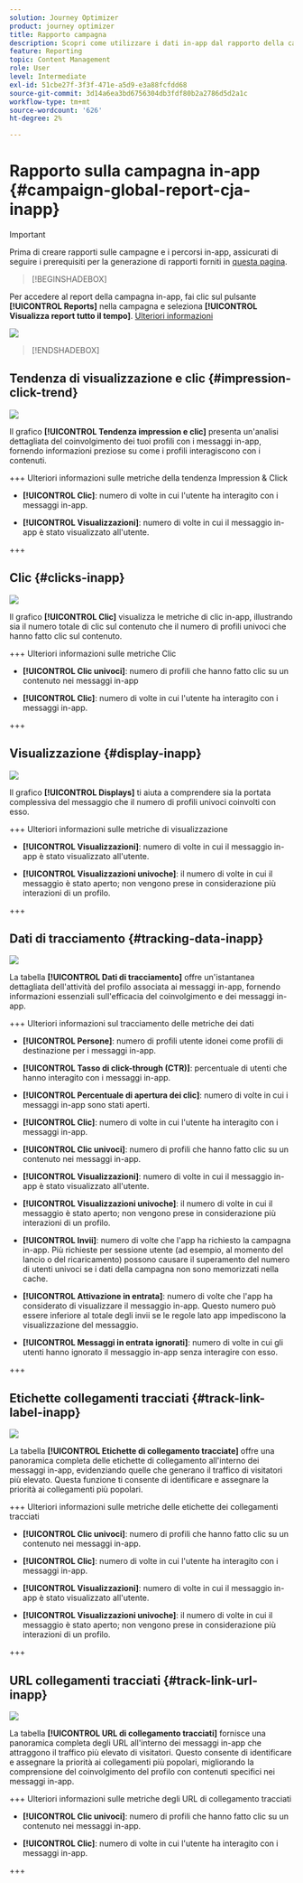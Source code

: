 ```yaml
---
solution: Journey Optimizer
product: journey optimizer
title: Rapporto campagna
description: Scopri come utilizzare i dati in-app dal rapporto della campagna
feature: Reporting
topic: Content Management
role: User
level: Intermediate
exl-id: 51cbe27f-3f3f-471e-a5d9-e3a88fcfdd68
source-git-commit: 3d14a6ea3bd6756304db3fdf80b2a2786d5d2a1c
workflow-type: tm+mt
source-wordcount: '626'
ht-degree: 2%

---
```


# Rapporto sulla campagna in-app {#campaign-global-report-cja-inapp}

>[!IMPORTANT]
>
>Prima di creare rapporti sulle campagne e i percorsi in-app, assicurati di seguire i prerequisiti per la generazione di rapporti forniti in [questa pagina](../in-app/inapp-configuration.md#experiment-prerequisites).

>[!BEGINSHADEBOX]

Per accedere al report della campagna in-app, fai clic sul pulsante **[!UICONTROL Reports]** nella campagna e seleziona **[!UICONTROL Visualizza report tutto il tempo]**. [Ulteriori informazioni](report-gs-cja.md)

![](assets/report-access.png)

>[!ENDSHADEBOX]

## Tendenza di visualizzazione e clic {#impression-click-trend}

![](assets/cja-inapp-impressions-click.png)

Il grafico **[!UICONTROL Tendenza impression e clic]** presenta un&#39;analisi dettagliata del coinvolgimento dei tuoi profili con i messaggi in-app, fornendo informazioni preziose su come i profili interagiscono con i contenuti.

+++ Ulteriori informazioni sulle metriche della tendenza Impression &amp; Click

* **[!UICONTROL Clic]**: numero di volte in cui l&#39;utente ha interagito con i messaggi in-app.

* **[!UICONTROL Visualizzazioni]**: numero di volte in cui il messaggio in-app è stato visualizzato all&#39;utente.

+++

## Clic {#clicks-inapp}

![](assets/cja-campaign-inapp-clicks.png)

Il grafico **[!UICONTROL Clic]** visualizza le metriche di clic in-app, illustrando sia il numero totale di clic sul contenuto che il numero di profili univoci che hanno fatto clic sul contenuto.

+++ Ulteriori informazioni sulle metriche Clic

* **[!UICONTROL Clic univoci]**: numero di profili che hanno fatto clic su un contenuto nei messaggi in-app

* **[!UICONTROL Clic]**: numero di volte in cui l&#39;utente ha interagito con i messaggi in-app.

+++

## Visualizzazione {#display-inapp}

![](assets/cja-campaign-inapp-displays.png)

Il grafico **[!UICONTROL Displays]** ti aiuta a comprendere sia la portata complessiva del messaggio che il numero di profili univoci coinvolti con esso.

+++ Ulteriori informazioni sulle metriche di visualizzazione

* **[!UICONTROL Visualizzazioni]**: numero di volte in cui il messaggio in-app è stato visualizzato all&#39;utente.

* **[!UICONTROL Visualizzazioni univoche]**: il numero di volte in cui il messaggio è stato aperto; non vengono prese in considerazione più interazioni di un profilo.

+++

## Dati di tracciamento {#tracking-data-inapp}

![](assets/cja-campaign-inapp-tracking-data.png)

La tabella **[!UICONTROL Dati di tracciamento]** offre un&#39;istantanea dettagliata dell&#39;attività del profilo associata ai messaggi in-app, fornendo informazioni essenziali sull&#39;efficacia del coinvolgimento e dei messaggi in-app.

+++ Ulteriori informazioni sul tracciamento delle metriche dei dati

* **[!UICONTROL Persone]**: numero di profili utente idonei come profili di destinazione per i messaggi in-app.

* **[!UICONTROL Tasso di click-through (CTR)]**: percentuale di utenti che hanno interagito con i messaggi in-app.

* **[!UICONTROL Percentuale di apertura dei clic]**: numero di volte in cui i messaggi in-app sono stati aperti.

* **[!UICONTROL Clic]**: numero di volte in cui l&#39;utente ha interagito con i messaggi in-app.

* **[!UICONTROL Clic univoci]**: numero di profili che hanno fatto clic su un contenuto nei messaggi in-app.

* **[!UICONTROL Visualizzazioni]**: numero di volte in cui il messaggio in-app è stato visualizzato all&#39;utente.

* **[!UICONTROL Visualizzazioni univoche]**: il numero di volte in cui il messaggio è stato aperto; non vengono prese in considerazione più interazioni di un profilo.

* **[!UICONTROL Invii]**: numero di volte che l&#39;app ha richiesto la campagna in-app. Più richieste per sessione utente (ad esempio, al momento del lancio o del ricaricamento) possono causare il superamento del numero di utenti univoci se i dati della campagna non sono memorizzati nella cache.

* **[!UICONTROL Attivazione in entrata]**: numero di volte che l&#39;app ha considerato di visualizzare il messaggio in-app. Questo numero può essere inferiore al totale degli invii se le regole lato app impediscono la visualizzazione del messaggio.

* **[!UICONTROL Messaggi in entrata ignorati]**: numero di volte in cui gli utenti hanno ignorato il messaggio in-app senza interagire con esso.


+++

## Etichette collegamenti tracciati {#track-link-label-inapp}

![](assets/cja-inapp-tracked-link-labels.png)

La tabella **[!UICONTROL Etichette di collegamento tracciate]** offre una panoramica completa delle etichette di collegamento all&#39;interno dei messaggi in-app, evidenziando quelle che generano il traffico di visitatori più elevato. Questa funzione ti consente di identificare e assegnare la priorità ai collegamenti più popolari.

+++ Ulteriori informazioni sulle metriche delle etichette dei collegamenti tracciati

* **[!UICONTROL Clic univoci]**: numero di profili che hanno fatto clic su un contenuto nei messaggi in-app.

* **[!UICONTROL Clic]**: numero di volte in cui l&#39;utente ha interagito con i messaggi in-app.

* **[!UICONTROL Visualizzazioni]**: numero di volte in cui il messaggio in-app è stato visualizzato all&#39;utente.

* **[!UICONTROL Visualizzazioni univoche]**: il numero di volte in cui il messaggio è stato aperto; non vengono prese in considerazione più interazioni di un profilo.

+++

## URL collegamenti tracciati {#track-link-url-inapp}

![](assets/cja-inapp-tracked-link-urls.png)

La tabella **[!UICONTROL URL di collegamento tracciati]** fornisce una panoramica completa degli URL all&#39;interno dei messaggi in-app che attraggono il traffico più elevato di visitatori. Questo consente di identificare e assegnare la priorità ai collegamenti più popolari, migliorando la comprensione del coinvolgimento del profilo con contenuti specifici nei messaggi in-app.

+++ Ulteriori informazioni sulle metriche degli URL di collegamento tracciati

* **[!UICONTROL Clic univoci]**: numero di profili che hanno fatto clic su un contenuto nei messaggi in-app.

* **[!UICONTROL Clic]**: numero di volte in cui l&#39;utente ha interagito con i messaggi in-app.

+++
